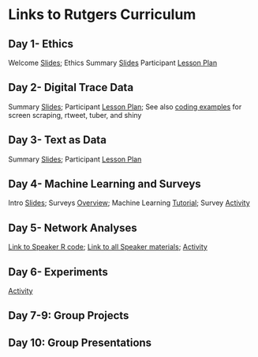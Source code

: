 # Links to Rutgers Curriculum


## Day 1- Ethics
Welcome [Slides](https://docs.google.com/presentation/d/1cbgMv9rj778X-U0R1M4st-MYEf0UK5A9NA61ytNLk0Y/edit?usp=sharing); Ethics Summary [Slides](https://docs.google.com/presentation/d/1ZTszDTgw-ySFoWuDWnMYhpmF_Ncn9yxlo1RMzi1V_EQ/edit?usp=sharing)
Participant [Lesson Plan](https://docs.google.com/document/d/1WKAbKqmgKTMndPkTWb3KlstPfHItxnNTM5BRWe5c4yM/edit?usp=sharing)

## Day 2- Digital Trace Data
Summary [Slides](https://docs.google.com/presentation/d/1thXlkDgBd_MptJD8AGq8C2rI0lkU6V5O4oJ66JLUtBY/edit?usp=sharing); Participant [Lesson Plan](https://docs.google.com/document/d/1AIe8RawYsu02SeByzslayjdWO69-bi45yxZBbXLrAtw/edit?usp=sharing); 
See also [coding examples](https://drive.google.com/drive/folders/1qLE91Upx8whd9GFJ6PcCj405bLYrnEw0?usp=sharing) for screen scraping, rtweet, tuber, and shiny 

## Day 3- Text as Data
Summary [Slides](https://docs.google.com/presentation/d/1rLe9LYK8wq-DsME3BtU2qDutEVWXeEIn9Bd_yjetwlU/edit?usp=sharing); 
Participant [Lesson Plan](https://docs.google.com/document/d/1SMCulQDz36mXIKA8dz3sStuGpXrgPsZ2IEE8i4TApUo/edit?usp=sharing)

## Day 4- Machine Learning and Surveys
Intro [Slides](https://docs.google.com/presentation/d/1VHZbCX3h3SHTYUEJlDYOde2NE5Ic0MTe2E-9-m0LYxM/edit?usp=sharing); Surveys [Overview](https://docs.google.com/presentation/d/1wPISO1r3Y81VfkoWXomH1v5FIMjkTQ4Y6VIByvs6sNQ/edit?usp=sharing); Machine Learning [Tutorial](https://drive.google.com/drive/folders/1T7mtuLAg4u345IKaVzQ98makW6t4XPlg?usp=sharing); Survey [Activity](https://docs.google.com/document/d/1Za8MmLW__T_FostV0NSUzQ6PEFR0d1PvigRKJxxcOiQ/edit?usp=sharing)

## Day 5- Network Analyses
[Link to Speaker R code](http://bit.ly/sicss-net-r); [Link to all Speaker materials](http://bit.ly/sicss-net); [Activity](https://drive.google.com/drive/folders/1ogHw2txX_1BC1ECNW1Z2ikeM4QodoGGJ)

## Day 6- Experiments
[Activity](https://docs.google.com/document/d/1qAS5h2lhvElQW5HPUbGtX4Tl8jX6QskqiUd_VSNm2yE/edit?usp=sharing)

## Day 7-9: Group Projects

## Day 10: Group Presentations
